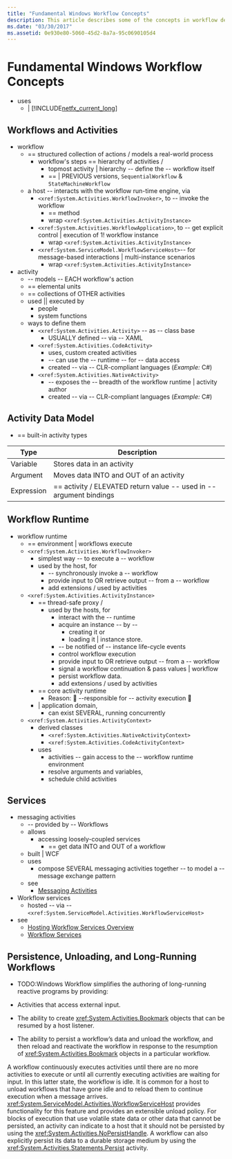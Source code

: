 ```yaml
---
title: "Fundamental Windows Workflow Concepts"
description: This article describes some of the concepts in workflow development in the .NET Framework 4.6.1 that may be unfamiliar to some developers.
ms.date: "03/30/2017"
ms.assetid: 0e930e80-5060-45d2-8a7a-95c0690105d4
---
```

# Fundamental Windows Workflow Concepts

* uses
  * | [!INCLUDE[netfx_current_long](../../../includes/netfx-current-long-md.md)]  

## Workflows and Activities  

 * workflow
   * == structured collection of actions / models a real-world process 
     * workflow's steps == hierarchy of activities / 
       * topmost activity | hierarchy -- define the -- workflow itself
       * == | PREVIOUS versions, `SequentialWorkflow` & `StateMachineWorkflow`
   * a host -- interacts with the workflow run-time engine, via 
     * `<xref:System.Activities.WorkflowInvoker>`, to -- invoke the workflow
       * == method
       * wrap `<xref:System.Activities.ActivityInstance>`
     * `<xref:System.Activities.WorkflowApplication>`, to -- get explicit control | execution of 1! workflow instance
       * wrap `<xref:System.Activities.ActivityInstance>`
     * `<xref:System.ServiceModel.WorkflowServiceHost>`-- for message-based interactions | multi-instance scenarios 
       * wrap `<xref:System.Activities.ActivityInstance>`
* activity
  * -- models -- EACH workflow's action
  * == elemental units
  * == collections of OTHER activities
  * used || executed by
    * people
    * system functions
  * ways to define them
    * `<xref:System.Activities.Activity>` -- as -- class base
      * USUALLY defined -- via -- XAML
    * `<xref:System.Activities.CodeActivity>` 
      * uses, custom created activities
      * -- can use the -- runtime -- for -- data access
      * created -- via -- CLR-compliant languages (_Example:_ C#)
    * `<xref:System.Activities.NativeActivity>`
      * -- exposes the -- breadth of the workflow runtime | activity author
      * created -- via -- CLR-compliant languages (_Example:_ C#)  

## Activity Data Model  

* == built-in activity types  
  
| Type       | Description                                                          |
| ---------- | -------------------------------------------------------------------- |
| Variable   | Stores data in an activity                                          |
| Argument   | Moves data INTO and OUT of an activity                              |
| Expression | == activity / ELEVATED return value -- used in -- argument bindings |

## Workflow Runtime  

* workflow runtime
  * == environment | workflows execute
  * `<xref:System.Activities.WorkflowInvoker>`
    * simplest way -- to execute a -- workflow
    * used by the host, for  
      * -- synchronously invoke a -- workflow
      * provide input to   OR  retrieve output -- from a -- workflow
      * add extensions / used by activities
  * `<xref:System.Activities.ActivityInstance>`
    * == thread-safe proxy /
      * used by the hosts, for
        * interact with the -- runtime
        * acquire an instance -- by -- 
          * creating it or
          * loading it | instance store.  
        * -- be notified of -- instance life-cycle events
        * control workflow execution  
        * provide input to   OR  retrieve output -- from a -- workflow
        * signal a workflow continuation & pass values | workflow
        * persist workflow data.
        * add extensions / used by activities  
    * == core activity runtime 
      * Reason: 🧠 --responsible for -- activity execution 🧠
    * | application domain,
      * can exist SEVERAL, running concurrently
  * `<xref:System.Activities.ActivityContext>`
    * derived classes
      * `<xref:System.Activities.NativeActivityContext>`
      * `<xref:System.Activities.CodeActivityContext>`
    * uses
      * activities -- gain access to the -- workflow runtime environment
      * resolve arguments and variables,
      * schedule child activities  

## Services  

* messaging activities
  * -- provided by -- Workflows
  * allows
    * accessing loosely-coupled services
      * == get data INTO and OUT of a workflow
  * built | WCF  
  * uses
    * compose SEVERAL messaging activities together -- to model a -- message exchange pattern
  * see 
    * [Messaging Activities](../wcf/feature-details/messaging-activities.md)
* Workflow services
  * hosted -- via -- `<xref:System.ServiceModel.Activities.WorkflowServiceHost>` 
* see
  * [Hosting Workflow Services Overview](../wcf/feature-details/hosting-workflow-services-overview.md)
  * [Workflow Services](../wcf/feature-details/workflow-services.md)  
  
## Persistence, Unloading, and Long-Running Workflows  

* TODO:Windows Workflow simplifies the authoring of long-running reactive programs by providing:  
  
- Activities that access external input.  
  
- The ability to create <xref:System.Activities.Bookmark> objects that can be resumed by a host listener.  
  
- The ability to persist a workflow’s data and unload the workflow, and then reload and reactivate the workflow in response to the resumption of <xref:System.Activities.Bookmark> objects in a particular workflow.  
  
 A workflow continuously executes activities until there are no more activities to execute or until all currently executing activities are waiting for input. In this latter state, the workflow is idle. It is common for a host to unload workflows that have gone idle and to reload them to continue execution when a message arrives. <xref:System.ServiceModel.Activities.WorkflowServiceHost> provides functionality for this feature and provides an extensible unload policy. For blocks of execution that use volatile state data or other data that cannot be persisted, an activity can indicate to a host that it should not be persisted by using the <xref:System.Activities.NoPersistHandle>. A workflow can also explicitly persist its data to a durable storage medium by using the <xref:System.Activities.Statements.Persist> activity.
